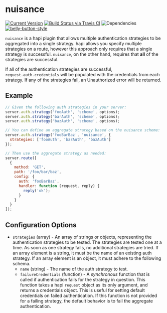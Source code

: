 # nuisance

[![Current Version](https://img.shields.io/npm/v/nuisance.svg)](https://www.npmjs.org/package/nuisance)
[![Build Status via Travis CI](https://travis-ci.org/continuationlabs/nuisance.svg?branch=master)](https://travis-ci.org/continuationlabs/nuisance)
![Dependencies](http://img.shields.io/david/continuationlabs/nuisance.svg)
[![belly-button-style](https://img.shields.io/badge/eslint-bellybutton-4B32C3.svg)](https://github.com/continuationlabs/belly-button)


`nuisance` is a hapi plugin that allows multiple authentication strategies to be aggregated into a single strategy. hapi allows you specify multiple strategies on a route, however this approach only requires that a single strategy is successful. `nuisance`, on the other hand, requires that **all** of the strategies are successful.

If all of the authentication strategies are successful, `request.auth.credentials` will be populated with the credentials from each strategy. If any of the strategies fail, an Unauthorized error will be returned.

## Example

```javascript
// Given the following auth strategies in your server:
server.auth.strategy('fooAuth', 'scheme', options);
server.auth.strategy('barAuth', 'scheme', options);
server.auth.strategy('bazAuth', 'scheme', options);

// You can define an aggregate strategy based on the nuisance scheme:
server.auth.strategy('fooBarBaz', 'nuisance', {
  strategies: ['fooAuth', 'barAuth', 'bazAuth']
});

// Then use the aggregate strategy as needed:
server.route([
  {
    method: 'GET',
    path: '/foo/bar/baz',
    config: {
      auth: 'fooBarBaz',
      handler: function (request, reply) {
        reply('ok');
      }
    }
  }
]);
```

## Configuration Options

- `strategies` (array) - An array of strings or objects, representing the authentication strategies to be tested. The strategies are tested one at a time. As soon as one strategy fails, no additional strategies are tried. If an array element is a string, it must be the name of an existing auth strategy. If an array element is an object, it must adhere to the following schema.
  - `name` (string) - The name of the auth strategy to test.
  - `failureCredentials` (function) - A *synchronous* function that is called if authentication fails for the strategy in question. This function takes a hapi `request` object as its only argument, and returns a credentials object. This is useful for setting default credentials on failed authentication. If this function is not provided for a failing strategy, the default behavior is to fail the aggregate authentication.

